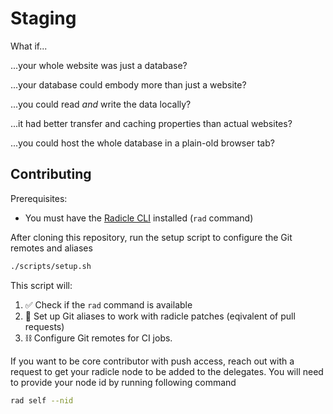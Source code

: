 # Staging

What if...

...your whole website was just a database?

...your database could embody more than just a website?

...you could read *and* write the data locally?

...it had better transfer and caching properties than actual websites?

...you could host the whole database in a plain-old browser tab?

## Contributing

Prerequisites:

- You must have the [Radicle CLI](https://radicle.xyz/download) installed (`rad` command)

After cloning this repository, run the setup script to configure the Git remotes and aliases

```bash
./scripts/setup.sh
```

This script will:

1. ✅ Check if the `rad` command is available
2. 👾 Set up Git aliases to work with radicle patches (eqivalent of pull requests)
3. ⛓️ Configure Git remotes for CI jobs.

If you want to be core contributor with push access, reach out with a request to get your radicle node to be added to the delegates. You will need to provide your node id by running following command

```sh
rad self --nid
```

[datalog]: https://en.wikipedia.org/wiki/Datalog
